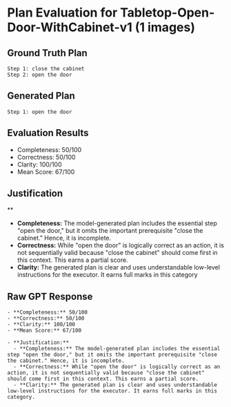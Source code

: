 # Plan Evaluation for Tabletop-Open-Door-WithCabinet-v1 (1 images)

## Ground Truth Plan
```
Step 1: close the cabinet
Step 2: open the door
```

## Generated Plan
```
Step 1: open the door
```

## Evaluation Results
- Completeness: 50/100
- Correctness: 50/100
- Clarity: 100/100
- Mean Score: 67/100

## Justification
**  
  - **Completeness:** The model-generated plan includes the essential step "open the door," but it omits the important prerequisite "close the cabinet." Hence, it is incomplete.  
  - **Correctness:** While "open the door" is logically correct as an action, it is not sequentially valid because "close the cabinet" should come first in this context. This earns a partial score.  
  - **Clarity:** The generated plan is clear and uses understandable low-level instructions for the executor. It earns full marks in this category

## Raw GPT Response
```
- **Completeness:** 50/100  
- **Correctness:** 50/100  
- **Clarity:** 100/100  
- **Mean Score:** 67/100  

- **Justification:**  
  - **Completeness:** The model-generated plan includes the essential step "open the door," but it omits the important prerequisite "close the cabinet." Hence, it is incomplete.  
  - **Correctness:** While "open the door" is logically correct as an action, it is not sequentially valid because "close the cabinet" should come first in this context. This earns a partial score.  
  - **Clarity:** The generated plan is clear and uses understandable low-level instructions for the executor. It earns full marks in this category.
```
